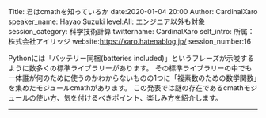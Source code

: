 Title: 君はcmathを知っているか
date:2020-01-04 20:00
Author: CardinalXaro
speaker_name: Hayao Suzuki
level:All: エンジニア以外も対象
session_category: 科学技術計算
twittername: CardinalXaro
self_intro: 所属：株式会社アイリッジ
website:https://xaro.hatenablog.jp/
session_number:16

Pythonには「バッテリー同梱(batteries included)」というフレーズが示唆するように数多くの標準ライブラリーがあります。
その標準ライブラリーの中でも一体誰が何のために使うのかわからないものの1つに「複素数のための数学関数」を集めたモジュールcmathがあります。
この発表では謎の存在であるcmathモジュールの使い方、気を付けるべきポイント、楽しみ方を紹介します。

---
